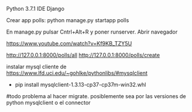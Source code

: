 Python 3.7.1
IDE Django

Crear app polls:  python manage.py startapp polls

En manage.py pulsar Cntrl+Alt+R y poner runserver. Abrir navegador

https://www.youtube.com/watch?v=Kf9KB_TZY5U

http://127.0.0.1:8000/polls/all
http://127.0.0.1:8000/polls/create

instalar mysql cliente de https://www.lfd.uci.edu/~gohlke/pythonlibs/#mysqlclient
 - pip install mysqlclient-1.3.13-cp37-cp37m-win32.whl

#todo problema al hacer migrate. posiblemente sea por las versiones de python mysqlclient o el connector


